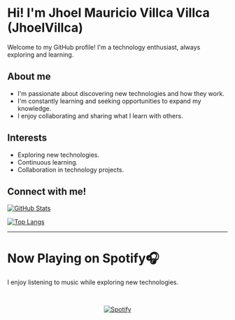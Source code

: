 # Hi! I'm Jhoel Mauricio Villca Villca (JhoelVillca)

Welcome to my GitHub profile! I'm a technology enthusiast, always exploring and learning.

## About me

* I'm passionate about discovering new technologies and how they work.
* I'm constantly learning and seeking opportunities to expand my knowledge.
* I enjoy collaborating and sharing what I learn with others.

## Interests

* Exploring new technologies.
* Continuous learning.
* Collaboration in technology projects.

## Connect with me!

[![GitHub Stats](https://github-readme-stats.vercel.app/api?username=JhoelVillca&show_icons=true&theme=radical)](https://github.com/JhoelVillca)

[![Top Langs](https://github-readme-stats.vercel.app/api/top-langs/?username=JhoelVillca&layout=compact)](https://github.com/JhoelVillca/github-readme-stats)

---
  # Now Playing on Spotify🎧
  
  I enjoy listening to music while exploring new technologies.

&nbsp;<div align="center">
  [![Spotify](https://novatorem-spotify-git-main-jhoel-villcas-projects.vercel.app/api/spotify?border_color=ffffff)]()
</div>
